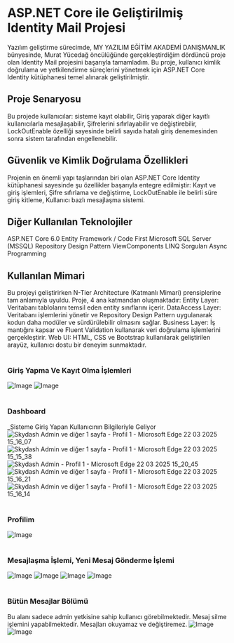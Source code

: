 # ASP.NET Core ile Geliştirilmiş Identity Mail Projesi

Yazılım geliştirme sürecimde, MY YAZILIM EĞİTİM AKADEMİ DANIŞMANLIK bünyesinde, Murat Yücedağ öncülüğünde gerçekleştirdiğim dördüncü proje olan Identity Mail projesini başarıyla tamamladım. Bu proje, kullanıcı kimlik doğrulama ve yetkilendirme süreçlerini yönetmek için ASP.NET Core Identity kütüphanesi temel alınarak geliştirilmiştir.

##  Proje Senaryosu
Bu projede kullanıcılar:  sisteme kayıt olabilir, Giriş yaparak diğer kayıtlı kullanıcılarla mesajlaşabilir, Şifrelerini sıfırlayabilir ve değiştirebilir, LockOutEnable özelliği sayesinde belirli sayıda hatalı giriş denemesinden sonra sistem tarafından engellenebilir.

## Güvenlik ve Kimlik Doğrulama Özellikleri
Projenin en önemli yapı taşlarından biri olan ASP.NET Core Identity kütüphanesi sayesinde şu özellikler başarıyla entegre edilmiştir:
Kayıt ve giriş işlemleri,
Şifre sıfırlama ve değiştirme,
LockOutEnable ile belirli süre giriş kitleme,
Kullanıcı bazlı mesajlaşma sistemi.


## Diğer Kullanılan Teknolojiler
ASP.NET Core 6.0
Entity Framework / Code First
Microsoft SQL Server (MSSQL)
Repository Design Pattern
ViewComponents
LINQ Sorguları
Async Programming

## Kullanılan  Mimari
Bu projeyi geliştirirken N-Tier Architecture (Katmanlı Mimari) prensiplerine tam anlamıyla uyuldu. Proje, 4 ana katmandan oluşmaktadır:
 Entity Layer: Veritabanı tablolarını temsil eden entity sınıflarını içerir.
 DataAccess Layer: Veritabanı işlemlerini yönetir ve Repository Design Pattern uygulanarak kodun daha modüler ve sürdürülebilir olmasını sağlar.
 Business Layer: İş mantığını kapsar ve Fluent Validation kullanarak veri doğrulama işlemlerini gerçekleştirir.
 Web UI: HTML, CSS ve Bootstrap kullanılarak geliştirilen arayüz, kullanıcı dostu bir deneyim sunmaktadır.
<br/>
<br/>
### Giriş Yapma Ve Kayıt Olma İşlemleri
![Image](https://github.com/user-attachments/assets/3dcb4b08-6522-455f-ac67-749af730162f)
![Image](https://github.com/user-attachments/assets/7dd30970-c976-4bd4-882c-953e334b7e64)
<br/>
<br/>
 ### Dashboard 
 _Sisteme Giriş Yapan Kullanıcının Bilgileriyle Geliyor
![Skydash Admin ve diğer 1 sayfa - Profil 1 - Microsoft​ Edge 22 03 2025 15_16_07](https://github.com/user-attachments/assets/f8776e0b-e275-4d89-b089-1e624e14316e)
![Skydash Admin ve diğer 1 sayfa - Profil 1 - Microsoft​ Edge 22 03 2025 15_15_38](https://github.com/user-attachments/assets/78ae46fc-1dc7-4100-8fd2-98ed2aec7e02)
![Skydash Admin - Profil 1 - Microsoft​ Edge 22 03 2025 15_20_45](https://github.com/user-attachments/assets/754f4997-ed8e-4a68-baf7-4f959dd7af3e)
![Skydash Admin ve diğer 1 sayfa - Profil 1 - Microsoft​ Edge 22 03 2025 15_16_21](https://github.com/user-attachments/assets/e85bec44-50fd-4cec-8687-43c73a32f90a)
![Skydash Admin ve diğer 1 sayfa - Profil 1 - Microsoft​ Edge 22 03 2025 15_16_14](https://github.com/user-attachments/assets/a0c60bf0-cc32-4f71-9a71-461f80a38a26)
<br/>
<br/>
### Profilim 
![Image](https://github.com/user-attachments/assets/1ab93967-d117-4f27-94b4-11cbf2f1a894)
<br/>
<br/>
### Mesajlaşma İşlemi, Yeni Mesaj Gönderme İşlemi
![Image](https://github.com/user-attachments/assets/21972e8a-9f40-4423-8cf1-a819cc4acedb)
![Image](https://github.com/user-attachments/assets/21d1568c-2a11-4681-8de1-49b73969e296)
![Image](https://github.com/user-attachments/assets/b8ac3fcc-11a4-4e80-b08e-04e03f3bccd4)
![Image](https://github.com/user-attachments/assets/dfc48432-d812-4cf5-8485-0b20aeecbfda)
<br/>
<br/>
### Bütün Mesajlar Bölümü
Bu alanı sadece admin yetkisine sahip kullanıcı görebilmektedir. Mesaj silme işlemini yapabilmektedir. Mesajları okuyamaz ve  değiştiremez.
![Image](https://github.com/user-attachments/assets/34a0730e-f961-4503-9c17-ff79c86248ec)
![Image](https://github.com/user-attachments/assets/bc715696-1b6d-45a0-b697-70ffad2803d7)

